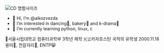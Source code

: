 ![CD 명함사이즈](https://github.com/aikozvezda/aikozvezda/assets/144213771/b08d7a10-f5dc-431c-a9f7-0a3d8f67f6cb)

- 👋 Hi, I’m @aikozvezda
- 👀 I’m interested in dancing💃, bakery🍰 and k-drama🎥
- 🌱 I’m currently learning python, linux, c

🏫서울시립대학교 컴퓨터과학부 3학년 재학
🇰🇿카자흐스탄 국적의 유학생
2000.11.18 용띠🐉, 전갈자리🦂, ENTP😸


